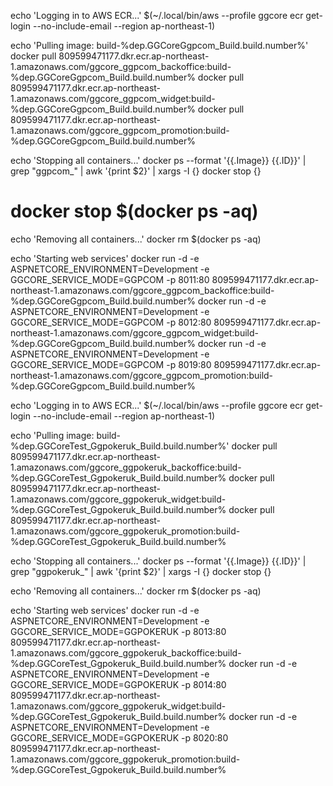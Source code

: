 echo 'Logging in to AWS ECR...'
$(~/.local/bin/aws --profile ggcore ecr get-login --no-include-email --region ap-northeast-1)

echo 'Pulling image: build-%dep.GGCoreGgpcom_Build.build.number%'
docker pull 809599471177.dkr.ecr.ap-northeast-1.amazonaws.com/ggcore_ggpcom_backoffice:build-%dep.GGCoreGgpcom_Build.build.number%
docker pull 809599471177.dkr.ecr.ap-northeast-1.amazonaws.com/ggcore_ggpcom_widget:build-%dep.GGCoreGgpcom_Build.build.number%
docker pull 809599471177.dkr.ecr.ap-northeast-1.amazonaws.com/ggcore_ggpcom_promotion:build-%dep.GGCoreGgpcom_Build.build.number%

echo 'Stopping all containers...'
docker ps --format '{{.Image}} {{.ID}}' | grep "ggpcom_" | awk '{print $2}' | xargs -I {} docker stop {}
# docker stop $(docker ps -aq)

echo 'Removing all containers...'
docker rm $(docker ps -aq)

echo 'Starting web services'
docker run -d -e ASPNETCORE_ENVIRONMENT=Development -e GGCORE_SERVICE_MODE=GGPCOM -p 8011:80 809599471177.dkr.ecr.ap-northeast-1.amazonaws.com/ggcore_ggpcom_backoffice:build-%dep.GGCoreGgpcom_Build.build.number%
docker run -d -e ASPNETCORE_ENVIRONMENT=Development -e GGCORE_SERVICE_MODE=GGPCOM -p 8012:80 809599471177.dkr.ecr.ap-northeast-1.amazonaws.com/ggcore_ggpcom_widget:build-%dep.GGCoreGgpcom_Build.build.number%
docker run -d -e ASPNETCORE_ENVIRONMENT=Development -e GGCORE_SERVICE_MODE=GGPCOM -p 8019:80 809599471177.dkr.ecr.ap-northeast-1.amazonaws.com/ggcore_ggpcom_promotion:build-%dep.GGCoreGgpcom_Build.build.number%



echo 'Logging in to AWS ECR...'
$(~/.local/bin/aws --profile ggcore ecr get-login --no-include-email --region ap-northeast-1)

echo 'Pulling image: build-%dep.GGCoreTest_Ggpokeruk_Build.build.number%'
docker pull 809599471177.dkr.ecr.ap-northeast-1.amazonaws.com/ggcore_ggpokeruk_backoffice:build-%dep.GGCoreTest_Ggpokeruk_Build.build.number%
docker pull 809599471177.dkr.ecr.ap-northeast-1.amazonaws.com/ggcore_ggpokeruk_widget:build-%dep.GGCoreTest_Ggpokeruk_Build.build.number%
docker pull 809599471177.dkr.ecr.ap-northeast-1.amazonaws.com/ggcore_ggpokeruk_promotion:build-%dep.GGCoreTest_Ggpokeruk_Build.build.number%

echo 'Stopping all containers...'
docker ps --format '{{.Image}} {{.ID}}' | grep "ggpokeruk_" | awk '{print $2}' | xargs -I {} docker stop {}

echo 'Removing all containers...'
docker rm $(docker ps -aq)

echo 'Starting web services'
docker run -d -e ASPNETCORE_ENVIRONMENT=Development -e GGCORE_SERVICE_MODE=GGPOKERUK -p 8013:80 809599471177.dkr.ecr.ap-northeast-1.amazonaws.com/ggcore_ggpokeruk_backoffice:build-%dep.GGCoreTest_Ggpokeruk_Build.build.number%
docker run -d -e ASPNETCORE_ENVIRONMENT=Development -e GGCORE_SERVICE_MODE=GGPOKERUK -p 8014:80 809599471177.dkr.ecr.ap-northeast-1.amazonaws.com/ggcore_ggpokeruk_widget:build-%dep.GGCoreTest_Ggpokeruk_Build.build.number%
docker run -d -e ASPNETCORE_ENVIRONMENT=Development -e GGCORE_SERVICE_MODE=GGPOKERUK -p 8020:80 809599471177.dkr.ecr.ap-northeast-1.amazonaws.com/ggcore_ggpokeruk_promotion:build-%dep.GGCoreTest_Ggpokeruk_Build.build.number%
